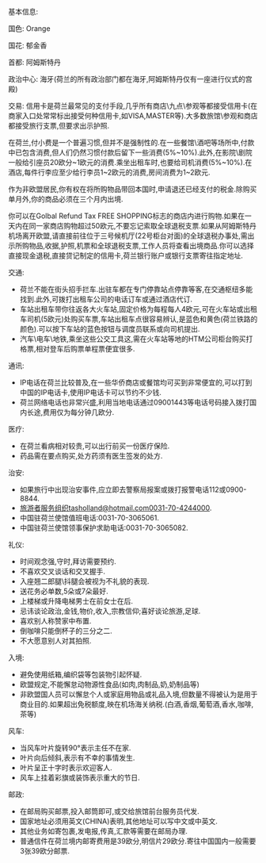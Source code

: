 基本信息:

国色: Orange

国花: 郁金香

首都: 阿姆斯特丹

政治中心: 海牙(荷兰的所有政治部门都在海牙,阿姆斯特丹仅有一座进行仪式的宫殿)

交易:
信用卡是荷兰最常见的支付手段,几乎所有商店\九点\参观等都接受信用卡(在商家入口处常常标出接受何种信用卡,如VISA,MASTER等).大多数旅馆\参观和商店都接受旅行支票,但要求出示护照.

在荷兰,付小费是一个普遍习惯,但并不是强制性的.在一些餐馆\酒吧等场所中,付款中已包含消费,但人们仍然习惯付款后留下一些消费(5%~10%).此外,在影院\剧院一般给引座员20欧分~1欧元的消费.乘坐出租车时,也要给司机消费(5%~10%).在酒店,每件行李应至少给行李员1~2欧元的消费,房间消费为1~2欧元.

作为非欧盟居民,你有权在将所购物品带回本国时,申请退还已经支付的税金.除购买单月外,你的商品必须在三个月内出境.  

你可以在Golbal Refund Tax FREE SHOPPING标志的商店内进行购物.如果在一天内在同一家商店购物超过50欧元,不要忘记索取全球退税支票.如果从阿姆斯特丹机场离开欧盟,请直接前往位于三号候机厅(22号柜台对面)的全球退税办事处,需出示所购物品,收据,护照,机票和全球退税支票,工作人员将查看出境商品.你可以选择直接现金退税,直接贷记制定的信用卡,荷兰银行账户或银行支票寄往指定地址.

交通:
- 荷兰不能在街头招手拦车.出驻车都在专门停靠站点停靠等客,在交通枢纽多能找到.此外,可拨打出租车公司的电话订车或通过酒店代订.
- 车站出租车带你往返各大火车站,固定价格为每程每人4欧元,可在火车站或出租车司机(5欧元)处购买车票,车站出租车点很容易辨认,是蓝色和黄色(荷兰铁路的颜色).可以按下车站的蓝色按钮与调度员联系或向司机提出.
- 汽车\电车\地铁,乘坐这些公交工具这,需在火车站等地的HTM公司柜台购买打格票,相对登车后购票单程票便宜很多.

通讯:
- IP电话在荷兰比较普及,在一些华侨商店或餐馆均可买到非常便宜的,可以打到中国的IP电话卡,使用IP电话卡可以节约不少钱.
- 荷兰网络电话也非常兴盛,利用当地电话通过09001443等电话号码接入拨打国内长途,费用仅为每分钟几欧分.

医疗:
- 在荷兰看病相对较贵,可以出行前买一份医疗保险.
- 药品需在要点购买,处方药须有医生签发的处方.

治安:
- 如果旅行中出现治安事件,应立即去警察局报案或拨打报警电话112或0900-8844.
- 旅游者服务组织tasholland@hotmail.com0031-70-4244000.
- 中国驻荷兰使馆值班电话:0031-70-3065061.
- 中国驻荷兰使馆领事保护求助电话:0031-70-3065082.

礼仪:

- 时间观念强,守时,拜访需要预约.
- 不喜欢交叉谈话和交叉握手.
- 入座翘二郎腿\抖腿会被视为不礼貌的表现.
- 送花务必单数,5朵或7朵最好.
- 上楼梯或升降电梯男士在前女士在后.
- 忌讳谈论政治,金钱,物价,收入,宗教信仰;喜好谈论旅游,足球.
- 喜欢别人称赞家中布置.
- 倒咖啡只能倒杯子的三分之二.
- 不大愿意别人对其拍照.

入境:
- 避免使用纸箱,编织袋等包装物引起怀疑.
- 欧盟规定,不能懈怠动物源性食品(如肉,肉制品,奶,奶制品等)
- 非欧盟国人员可以懈怠个人或家庭用物品或礼品入境,但数量不得被认为是用于商业目的.如果超出免税额度,映在机场海关纳税.(白酒,香烟,葡萄酒,香水,咖啡,茶等)

风车:
- 当风车叶片旋转90°表示主任不在家.
- 叶片向后倾斜,表示有不幸的事情发生.
- 叶片呈正十字时表示欢迎客人.
- 风车上挂着彩旗或装饰表示重大的节日.

邮政:
- 在邮局购买邮票,投入邮筒即可,或交给旅馆前台服务员代发.
- 国家地址必须用英文(CHINA)表明,其他地址可以写中文或中英文.
- 其他业务如寄包裹,发电报,传真,汇款等需要在邮局办理.
- 普通信件在荷兰境内邮寄费用是39欧分,明信片29欧分.寄往中国国内一般需要3张39欧分邮票.
